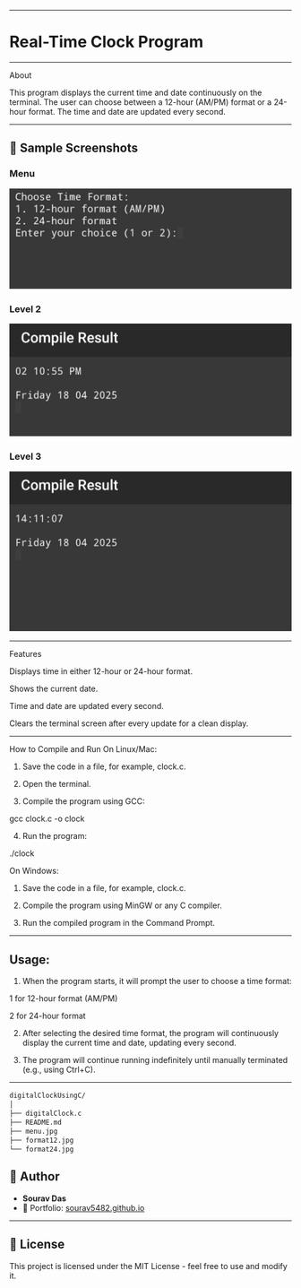 
---

# Real-Time Clock Program

---



About

This program displays the current time and date continuously on the terminal. The user can choose between a 12-hour (AM/PM) format or a 24-hour format. The time and date are updated every second.


---
## 📸 Sample Screenshots

###  Menu
![Menu](menu.jpg)

### Level 2
![format 12](format12.jpg)

### Level 3
![format 24](format24.jpg)

---


Features

Displays time in either 12-hour or 24-hour format.

Shows the current date.

Time and date are updated every second.

Clears the terminal screen after every update for a clean display.

---

How to Compile and Run
On Linux/Mac:

1. Save the code in a file, for example, clock.c.


2. Open the terminal.


3. Compile the program using GCC:

gcc clock.c -o clock


4. Run the program:

./clock



On Windows:

1. Save the code in a file, for example, clock.c.


2. Compile the program using MinGW or any C compiler.


3. Run the compiled program in the Command Prompt.
---
## Usage:
1. When the program starts, it will prompt the user to choose a time format:

1 for 12-hour format (AM/PM)

2 for 24-hour format



2. After selecting the desired time format, the program will continuously display the current time and date, updating every second.


3. The program will continue running indefinitely until manually terminated (e.g., using Ctrl+C).


---
```
digitalClockUsingC/
│
├── digitalClock.c
├── README.md
├── menu.jpg
├── format12.jpg
└── format24.jpg

```
## 🙌 Author

- **Sourav Das**
- 📧 Portfolio: [sourav5482.github.io](https://sourav5482.github.io/Portfolio/)

---

## 📜 License

This project is licensed under the MIT License - feel free to use and modify it.

